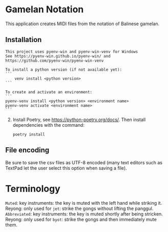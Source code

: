 # Gamelan Notation
This application creates MIDI files from the notation of Balinese gamelan.

## Installation
    This project uses pyenv-win and pyenv-win-venv for Windows
    See https://pyenv-win.github.io/pyenv-win/ and https://github.com/pyenv-win/pyenv-win-venv

    To install a python version (if not available yet):
    ```
        venv install <python version>
    ```

    To create and activate an environment:
    ```
    pyenv-venv install <python version> <environment name>
    pyenv-venv activate <environment name>
    ```
2.  Install Poetry, see https://python-poetry.org/docs/. Then install dependencies with the command:
    ```
    poetry install
    ```

## File encoding
Be sure to save the csv files as UTF-8 encoded (many text editors such as TextPad let the user select this option when saving a file).

# Terminology
`Muted`: key instruments: the key is muted with the left hand while striking it. Reyong: only used for `jet`: strike the gongs without lifting the panggul.
`Abbreviated`: key instruments: the key is muted shortly after being stricken. Reyong: only used for `byot`: strike the gongs and then immediately mute them.
